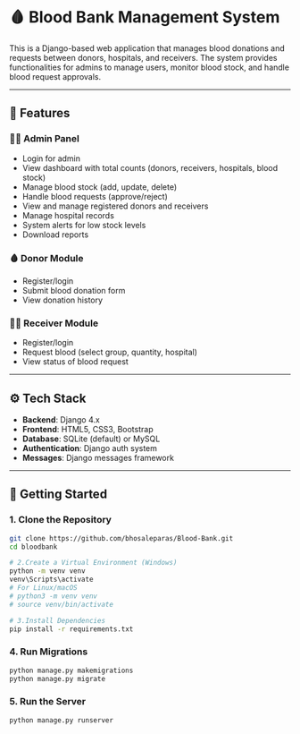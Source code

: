 # 🩸 Blood Bank Management System

This is a Django-based web application that manages blood donations and requests between donors, hospitals, and receivers. The system provides functionalities for admins to manage users, monitor blood stock, and handle blood request approvals.

---

## 🔧 Features

### 👨‍⚕️ Admin Panel
- Login for admin
- View dashboard with total counts (donors, receivers, hospitals, blood stock)
- Manage blood stock (add, update, delete)
- Handle blood requests (approve/reject)
- View and manage registered donors and receivers
- Manage hospital records
- System alerts for low stock levels
- Download reports

### 🩸 Donor Module
- Register/login
- Submit blood donation form
- View donation history

### 🧍‍♀️ Receiver Module
- Register/login
- Request blood (select group, quantity, hospital)
- View status of blood request

---

## ⚙️ Tech Stack

- **Backend**: Django 4.x
- **Frontend**: HTML5, CSS3, Bootstrap
- **Database**: SQLite (default) or MySQL
- **Authentication**: Django auth system
- **Messages**: Django messages framework

---

## 🚀 Getting Started

### 1. Clone the Repository
```bash
git clone https://github.com/bhosaleparas/Blood-Bank.git
cd bloodbank

# 2.Create a Virtual Environment (Windows)
python -m venv venv
venv\Scripts\activate
# For Linux/macOS
# python3 -m venv venv
# source venv/bin/activate

# 3.Install Dependencies
pip install -r requirements.txt

```
### 4. Run Migrations
```bash
python manage.py makemigrations
python manage.py migrate

```
### 5. Run the Server
```bash
python manage.py runserver



